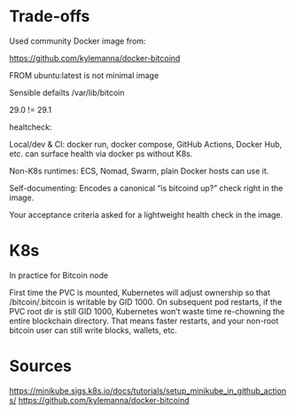 # Trade-offs

Used community Docker image from:

https://github.com/kylemanna/docker-bitcoind

FROM ubuntu:latest is not minimal image

Sensible defailts /var/lib/bitcoin

29.0 != 29.1

healtcheck:

Local/dev & CI: docker run, docker compose, GitHub Actions, Docker Hub, etc. can surface health via docker ps without K8s.

Non-K8s runtimes: ECS, Nomad, Swarm, plain Docker hosts can use it.

Self-documenting: Encodes a canonical “is bitcoind up?” check right in the image.

Your acceptance criteria asked for a lightweight health check in the image.

# K8s

In practice for Bitcoin node

First time the PVC is mounted, Kubernetes will adjust ownership so that /bitcoin/.bitcoin is writable by GID 1000.
On subsequent pod restarts, if the PVC root dir is still GID 1000, Kubernetes won’t waste time re-chowning the entire blockchain directory.
That means faster restarts, and your non-root bitcoin user can still write blocks, wallets, etc.

# Sources

https://minikube.sigs.k8s.io/docs/tutorials/setup_minikube_in_github_actions/
https://github.com/kylemanna/docker-bitcoind
